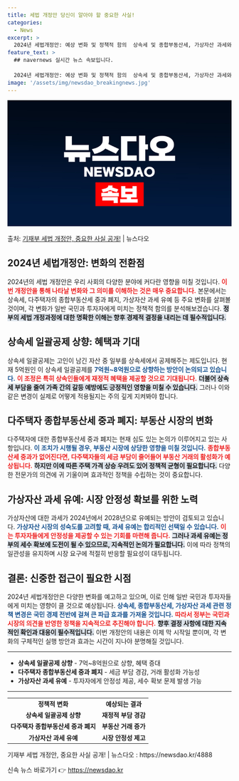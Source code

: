 ```yaml
---
title: 세법 개정안 당신이 알아야 할 중요한 사실!
categories:
  - News
excerpt: >
  2024년 세법개정안: 예상 변화 및 정책적 함의  상속세 및 종합부동산세, 가상자산 과세와 관련하여 정부의…
feature_text: >
  ## navernews 실시간 뉴스 속보입니다.

  2024년 세법개정안: 예상 변화 및 정책적 함의  상속세 및 종합부동산세, 가상자산 과세와 관련하여 정부의…
image: '/assets/img/newsdao_breakingnews.jpg'
---
```


![뉴스다오 속보](/assets/img/newsdao_breakingnews.jpg)

<p>출처: <a href="https://newsdao.kr/4888" rel="dofollow">기재부 세법 개정안, 중요한 사실 공개!</a> | 뉴스다오</p>

<h2 data-ke-size="size26">2024년 세법개정안: 변화의 전환점</h2>

<p data-ke-size="size16">2024년의 세법 개정안은 우리 사회의 다양한 분야에 커다란 영향을 미칠 것입니다. <b><span style="color: #ee2323;">이번 개정안을 통해 나타날 변화와 그 의미를 이해하는 것은 매우 중요합니다.</span></b> 본문에서는 상속세, 다주택자의 종합부동산세 중과 폐지, 가상자산 과세 유예 등 주요 변화를 살펴볼 것이며, 각 변화가 일반 국민과 투자자에게 미치는 정책적 함의를 분석해보겠습니다. <b><span style="background-color: #21538527;">정부의 세법 개정과정에 대한 명확한 이해는 향후 경제적 결정을 내리는 데 필수적입니다.</span></b></p>

<p data-ke-size="size16"></p>

<h2 data-ke-size="size26">상속세 일괄공제 상향: 혜택과 기대</h2>

<p data-ke-size="size16">상속세 일괄공제는 고인이 남긴 자산 중 일부를 상속세에서 공제해주는 제도입니다. 현재 5억원인 이 상속세 일괄공제를 <b><span style="color: #1a5490;">7억원~8억원으로 상향하는 방안이 논의되고 있습니다.</span></b> <b><span style="color: #ee2323;">이 조정은 특히 상속인들에게 재정적 혜택을 제공할 것으로 기대됩니다.</span></b> <b><span style="background-color: #21538527;">더불어 상속세 부담을 줄여 가족 간의 갈등 예방에도 긍정적인 영향을 미칠 수 있습니다.</span></b> 그러나 이와 같은 변경이 실제로 어떻게 적용될지는 주의 깊게 지켜봐야 합니다.</p>

<p data-ke-size="size16"></p>

<h2 data-ke-size="size26">다주택자 종합부동산세 중과 폐지: 부동산 시장의 변화</h2>

<p data-ke-size="size16">다주택자에 대한 종합부동산세 중과 폐지는 현재 심도 있는 논의가 이루어지고 있는 사항입니다. <b><span style="color: #1a5490;">이 조치가 시행될 경우, 부동산 시장에 상당한 영향을 미칠 것입니다.</span></b> <b><span style="color: #ee2323;">종합부동산세 중과가 없어진다면, 다주택자들의 세금 부담이 줄어들어 부동산 거래의 활성화가 예상됩니다.</span></b> <b><span style="background-color: #21538527;">하지만 이에 따른 주택 가격 상승 우려도 있어 정책적 균형이 필요합니다.</span></b> 다양한 전문가의 의견에 귀 기울이며 효과적인 정책을 수립하는 것이 중요합니다.</p>

<p data-ke-size="size16"></p>

<h2 data-ke-size="size26">가상자산 과세 유예: 시장 안정성 확보를 위한 노력</h2>

<p data-ke-size="size16">가상자산에 대한 과세가 2024년에서 2028년으로 유예되는 방안이 검토되고 있습니다. <b><span style="color: #1a5490;">가상자산 시장의 성숙도를 고려할 때, 과세 유예는 합리적인 선택일 수 있습니다.</span></b> <b><span style="color: #ee2323;">이는 투자자들에게 안정성을 제공할 수 있는 기회를 마련해 줍니다.</span></b> <b><span style="background-color: #21538527;">그러나 과세 유예는 정부의 세수 확보에 도전이 될 수 있으므로, 지속적인 논의가 필요합니다.</span></b> 이에 따라 정책의 일관성을 유지하며 시장 요구에 적절히 반응할 필요성이 대두됩니다.</p>

<p data-ke-size="size16"></p>

<h2 data-ke-size="size26">결론: 신중한 접근이 필요한 시점</h2>

<p data-ke-size="size16">2024년 세법개정안은 다양한 변화를 예고하고 있으며, 이로 인해 일반 국민과 투자자들에게 미치는 영향이 클 것으로 예상됩니다. <b><span style="color: #1a5490;">상속세, 종합부동산세, 가상자산 과세 관련 정책 변경은 국민 경제 전반에 걸쳐 큰 파급 효과를 가져올 것입니다.</span></b> <b><span style="color: #ee2323;">따라서 정부는 국민과 시장의 의견을 반영한 정책을 지속적으로 추진해야 합니다.</span></b> <b><span style="background-color: #21538527;">향후 결정 사항에 대한 지속적인 확인과 대응이 필수적입니다.</span></b> 이번 개정안의 내용은 이제 막 시작일 뿐이며, 각 변화의 구체적인 실행 방안과 효과는 시간이 지나야 분명해질 것입니다.</p>

<p data-ke-size="size16"></p>

<hr>

<ul>
<li><b>상속세 일괄공제 상향</b> - 7억~8억원으로 상향, 혜택 증대</li>
<li><b>다주택자 종합부동산세 중과 폐지</b> - 세금 부담 경감, 거래 활성화 가능성</li>
<li><b>가상자산 과세 유예</b> - 투자자에게 안정성 제공, 세수 확보 문제 발생 가능</li>
</ul>

<hr>

<table style="width: 100%;">
<tr>
<td style="text-align: center; height: 17px;"><b>정책적 변화</b></td>
<td style="text-align: center; height: 17px;"><b>예상되는 결과</b></td>
</tr>
<tr>
<td style="text-align: center; height: 17px;"><b>상속세 일괄공제 상향</b></td>
<td style="text-align: center; height: 17px;"><b>재정적 부담 경감</b></td>
</tr>
<tr>
<td style="text-align: center; height: 17px;"><b>다주택자 종합부동산세 중과 폐지</b></td>
<td style="text-align: center; height: 17px;"><b>부동산 거래 증가</b></td>
</tr>
<tr>
<td style="text-align: center; height: 17px;"><b>가상자산 과세 유예</b></td>
<td style="text-align: center; height: 17px;"><b>시장 안정성 제고</b></td>
</tr>
</table> 

<p data-ke-size="size16"></p>
기재부 세법 개정안, 중요한 사실 공개! | 뉴스다오  : https://newsdao.kr/4888 

신속 뉴스 바로가기 👉 <a href="https://newsdao.kr" rel="dofollow">https://newsdao.kr</a>


